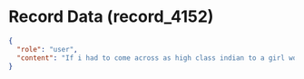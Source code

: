 # Record Data (record_4152)

```json
{
  "role": "user",
  "content": "If i had to come across as high class indian to a girl working de wallen windows so sory to ask in amsterdam.. then how would i be dressed other than brown hair and golden highlights \n"
}
```
